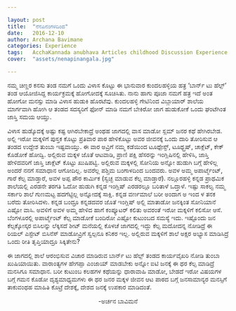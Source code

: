 ```yaml
---

layout: post
title:  "ನೆನಪಿನಂಗಳದಿಂದ"
date:   2016-12-10
author: Archana Bavimane
categories: Experience
tags:	AcchaKannada anubhava Articles childhood Discussion Experience Jeevana Kannada Kannadiga Life Manassu story
cover:  "assets/nenapinangala.jpg"

---
```




ನಮ್ಮ ಚಿಣ್ಣರ ಕನಸು ತಂಡ ನಮಗೆ ಒಂದು ವಿಳಾಸ ಕೊಟ್ಟು ಈ ಭಾನುವಾರ ಕುಂದಲಹಳ್ಳಿಯ ಹತ್ರ ‘ಬಾರ್ನ್ ಟು ಹೆಲ್ಪ್’ ತಂಡ ಆಯೋಜಿಸಿದ್ದ ಕಾರ್ಯಕ್ರಮಕ್ಕೆ ಹೋಗೋದಕ್ಕೆ ಸೂಚಿಸಿತು. ನಾನು ಹಾಗು ಪೂಜಾ ನಮಗೆ ಹತ್ರ ಇದೆ ಅಂತ ಹೋಗೋ ಮನಸ್ಸು ಮಾಡಿ ವಿಳಾಸ ಹುಡುಕಿ ಹೊರಟೆವು. ಕುಂದಲಹಳ್ಳಿ ಗೇಟಿನಿಂದ ವಿಬ್ಗಾಯಾರ್ ಶಾಲೆಯ ಮಾರ್ಗವಾಗಿ ಹೋಗಿ ಆ ತಂಡದ ಸದಸ್ಯರಿಗೆ ಫೋನ್ ಮಾಡಿ ನಮಗೆ ಬೇಕಿರೋ ಜಾಗ ಹುಡುಕೋಕೆ ಒಂದು ಘಂಟೆಗಿಂತ ಜಾಸ್ತಿ ಸಮಯ ಆಯ್ತು.<!--more-->

ವಿಳಾಸ ಹುಡ್ಕೊದಕ್ಕೆ ಅಷ್ಟು ಕಷ್ಟ ಆಗಿರಬೇಕಾದ್ರೆ ಅಂಥಹ ಜಾಗದಲ್ಲಿ ವಾಸ ಮಾಡೋ ಸ್ಲಮ್ ಜನರ ಕಥೆ ಹೇಗಿರಬೇಡ. ಅಲ್ಲಿ ಇರೋ ಮಕ್ಕಳಿಗೆ ಪುಸ್ತಕ ಕೊಟ್ಟು ಪ್ರತಿವಾರ ಪಾಠ ಹೇಳಿಕೊಟ್ಟು ಅವರ ಜೀವನಕ್ಕೆ ಒಂದು ದಾರಿ ತೋರಿಸುವ ಆ ತಂಡದ ಉದ್ದೇಶ ತುಂಬಾ ಇಷ್ಟವಾಯ್ತು. ಈ ವಾರ ಅವ್ರಿಗೆ ನಮ್ಮ ಕಡೆಯಿಂದ ಟೂಥ್ಪೇಸ್ಟ್, ಟೂಥ್ಬ್ರಷ್, ಚಾಕ್ಲೆಟ್, ಕೇಕ್ ಕೊಡೋಕೆ ಹೋದ್ವಿ. ಅಲ್ಲಿರುವ ಮಕ್ಕಳ ಜೊತೆ ಆಟವಾಡಿ, ಪ್ರಾಣಿ ಪಕ್ಷಿ ಹೆಸರನ್ನು ಇಂಗ್ಲಿಷಿನಲ್ಲಿ ಹೇಳಿಸಿ, ಜಾಸ್ತಿ ಹೇಳಿದವರಿಗೆ ಜಾಸ್ತಿ ಚಾಕ್ಲೆಟ್ ಕೊಟ್ಟು ಖುಷಿಪಟ್ವಿ. ಅಲ್ಲಿರುವ ಮಕ್ಕಳಲ್ಲಿ ಸೋನಿಯ ಅನ್ನೋ ಹುಡುಗಿ ಬಗ್ಗೆ ಹೇಳಿಲ್ಲ ಅಂದರೆ ನನಗೆ ಸಮಾಧಾನ ಆಗೋದಿಲ್ಲ. ಅವರೆಲ್ಲ ಪಶ್ಚಿಮ ಬಂಗಾಳದಿಂದ ಬಂದವರು. ಅವಳ ಅಮ್ಮ ಅಪಾರ್ಟ್ಮೆಂಟ್, ಗಾರೆ ಕೆಲ್ಸ ಮಾಡ್ತಾರೆ, ಅವಳ ಅಪ್ಪ ಪೌರ ಕಾರ್ಮಿಕ (ಸ್ವಚ್ಛ ಮಾಡುವ ಕೆಲ್ಸ ಮಾಡ್ತಾರೆ). ನಲ್ಲೂರಹಳ್ಳಿ ಕನ್ನಡ ಪ್ರಾಥಮಿಕ ಶಾಲೆಯಲ್ಲಿ ಎರಡನೇ ತರಗತಿ ಓದೋ ಹುಡುಗಿ ಕನ್ನಡ ಇಂಗ್ಲಿಷ್ ಎರಡರಲ್ಲೂ  ಬರಿತಾಳೆ ಒದ್ತಾಳೆ. ಇಷ್ಟು ಸಾಕಲ್ವ ನಮ್ಮ ಸರ್ಕಾರಿ ಶಾಲೆ ಗುಣಮಟ್ಟ ಹದಗೆಟ್ಟಿಲ್ಲ ಅನ್ನೋದಕ್ಕೆ ಸಾಕ್ಷಿ. ಕನ್ನಡ ವರ್ಣಮಾಲೆ ಬರೀ ಅಂದಾಗ ಅ ಇಂದ ಳ ತನಕ ಬರೆದು ತೋರಿಸಿದಳು. ಕನ್ನಡ ಬಂದ್ರೂ ಕನ್ನಡದವರ ಜೊತೆ ಇಂಗ್ಲಿಷ್ ಅಲ್ಲಿ ಮಾತಾಡೋ ಜನಕ್ಕಿಂತ ಸೋನಿಯಾನೆ ಎಷ್ಟೋ ವಾಸಿ. ಅವಳಿಗೆ ಅವಳ ಅಮ್ಮ ಹೇಳಿದ ಹಾಗೆ ಕಂಪ್ಯೂಟರ್ ಕಲಿತು ಅವರಂತೆ ಇರೋ ಮಕ್ಕಳಿಗೆ ಕಲಿಸೋ ಆಸೆ. ಬೆಂಗಳೂರಲ್ಲಿ ಅಪಾರ್ಟ್ಮೆಂಟ್ ಕೆಲ್ಸ ಮಾಡೋಕೆ ಬಂದಿರೋ ಎಷ್ಟೋ ಕುಟುಂಬದ ಸಮಸ್ಯೆ ಇದು. ಇಷ್ಟೊಂದು ಜನ ಕೆಲ್ಸಕ್ಕೋಸ್ಕರ ಬಿಸಿಲನ್ನು ಲೆಕ್ಕಿಸದೆ ಶೀಟ್ ಮನೆಯಲ್ಲಿ ಕೊಳಚೆ ಜಾಗದಲ್ಲಿ ಇದ್ದು ಕೆಲ್ಸ ಮದೋದನ್ನ ನೋಡಿದ್ರೆ ಈ ರಿಯಲ್ ಎಸ್ಟೇಟ್ ಬಿಸಿನೆಸ್ ಮಾಡೋವ್ರಿಗೆ ಸ್ವಲ್ಪನೂ ಕನಿಕರ ಇಲ್ಲ. ಅಲ್ಲಿರುವ ಮಕ್ಕಳಿಗೆ ಶಾಲೆ ಅಕ್ಷರ ಅಭ್ಯಾಸ ಮಾಡಿಸಿದ್ರೆ ಒಂದು ರೀತಿ ತೃಪ್ತಿಯಾದ್ರೂ ಸಿಕ್ಕಿತೇನು?

ಈ ಜಾಗದಲ್ಲಿ ಶಾಲೆ ಆರಂಭಿಸುವ ವಿಚಾರ ಮಾಡಿರುವ ಬಾರ್ನ್ ಟು ಹೆಲ್ಪ್ ತಂಡದ ಕಾರ್ಯವೈಖರಿ ನೋಡಿ ತುಂಬಾ ಖುಷಿಯಾಯಿತು. ವಾರಾಂತ್ಯಗಳ ಹೇಗಪ್ಪಾ ಎಂಜಾಯ್ ಮಾಡಬೇಕು ಅನ್ನೋ ಐ‌ಟಿ ಜನಕ್ಕೆ ಈ ಥರ ಕೆಲ್ಸ ಮಾಡಿದ್ರೆ ಮನಸಿಗೂ ಸಮಾಧಾನ. ಬರೀ ಕುಟುಂಬ ಕಲಹಗಳ ಕಥೆಯನ್ನು ಧಾರಾವಾಹಿ ಮಾಡೋ, ಬೇಡದೆ ಇರೋ ವಿಷಯಗಳ ಬಗ್ಗೆ ಗಮನ ಕೊಡೋ ದೃಶ್ಯಮಾಧ್ಯಮಗಳು ಈ ಥರ ಜನರ ಮಕ್ಕಳ ಜೀವನ ಆಟ ಪಾಠದ ಬಗ್ಗೆ ಜನಸಾಮಾನ್ಯರ ಮನಸ್ಸಿಗೆ ತಾಕುವಂಥಹ ಮಾಹಿತಿ ಕೊಟ್ರೆ ದೇಶಕ್ಕೆ, ದೇಶದ ಜನಕ್ಕೆ ಉಪಕಾರ ಮಾಡಿದಂತೆ.


<p align ="center">-ಅರ್ಚನ ಬಾವಿಮನೆ</p>
